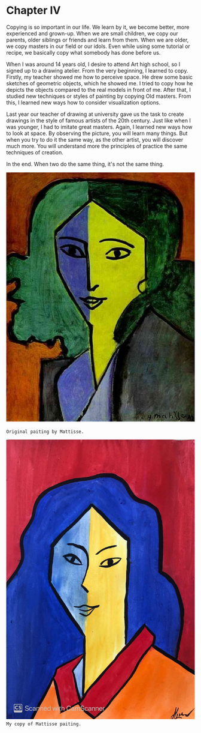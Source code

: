 
# Chapter IV

Copying is so important in our life. We learn by it, we become better, more experienced and grown-up. When we are small children, we copy our parents, older siblings or friends and learn from them. When we are older, we copy masters in our field or our idols. Even while using some tutorial or recipe, we basically copy what somebody has done before us. 

When I was around 14 years old, I desire to attend Art high school, so I signed up to a drawing atelier. From the very beginning, I learned to copy. Firstly, my teacher showed me how to perceive space. He drew some basic sketches of geometric objects, which he showed me. I tried to copy how he depicts the objects compared to the real models in front of me. After that, I studied new techniques or styles of painting by copying Old masters. From this, I learned new ways how to consider visualization options. 

Last year our teacher of drawing at university gave us the task to create drawings in the style of famous artists of the 20th century. Just like when I was younger, I had to imitate great masters. Again, I learned new ways how to look at space. By observing the picture, you will learn many things. But when you try to do it the same way, as the other artist, you will discover much more. You will understand more the principles of practice the same techniques of creation. 

In the end. When two do the same thing, it's not the same thing.


![original](./img/mattise_original.jpg)

`Original paiting by Mattisse.`

![my picture](./img/mattise_dominika.jpg)
`My copy of Mattisse paiting.`
